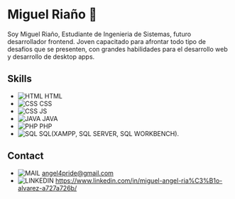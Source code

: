 # Miguel Riaño 👾
Soy Miguel Riaño, Estudiante de Ingenieria de Sistemas, futuro desarrollador frontend. Joven capacitado para afrontar todo tipo de desafios que se presenten, con grandes habilidades para el desarrollo web y desarrollo de desktop apps.

## Skills
* ![HTML](https://img.icons8.com/?size=24&id=20909&format=png) HTML 
* ![CSS](https://img.icons8.com/?size=24&id=21278&format=png) CSS
* ![CSS](https://img.icons8.com/?size=24&id=108784&format=png) JS
* ![JAVA](https://img.icons8.com/?size=24&id=2572&format=png) JAVA 
* ![PHP](https://img.icons8.com/?size=24&id=13460&format=png) PHP
* ![SQL](https://img.icons8.com/?size=24&id=3767&format=png) SQL(XAMPP, SQL SERVER, SQL WORKBENCH).

## Contact
* ![MAIL](https://img.icons8.com/?size=24&id=OumT4lIcOllS&format=png) angel4pride@gmail.com
* ![LINKEDIN](https://img.icons8.com/?size=24&id=13930&format=png) https://www.linkedin.com/in/miguel-angel-ria%C3%B1o-alvarez-a727a726b/
